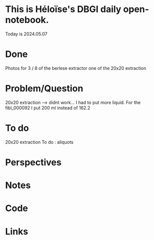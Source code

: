 
# This is Héloïse's DBGI daily open-notebook.

Today is 2024.05.07

# Done
Photos for 3 / 8 of the berlese extractor 
one of the 20x20 extraction 

# Problem/Question
20x20 extraction --> didnt work... I had to put more liquid. For the fibl_000092 I put 200 ml instead of 162.2

# To do 
20x20 extraction 
To do : aliquots 
# Perspectives

# Notes

# Code

# Links
